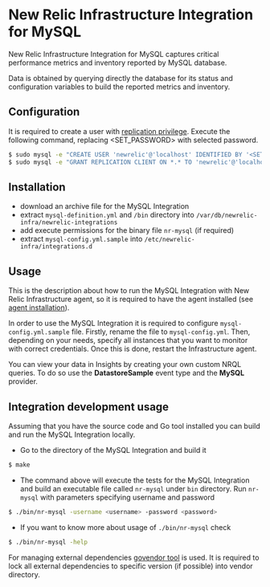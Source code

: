 # New Relic Infrastructure Integration for MySQL
New Relic Infrastructure Integration for MySQL captures critical performance metrics and inventory reported by MySQL database.

Data is obtained by querying directly the database for its status and configuration variables to build the reported metrics and inventory.

<!---
See [metrics]() or [inventory]() for more details about collected data and review [dashboard]() in order to know how the data is presented.
--->

## Configuration
It is required to create a user with [replication privilege](https://dev.mysql.com/doc/refman/5.7/en/privileges-provided.html#priv_replication-client). Execute the following command, replacing \<SET_PASSWORD> with selected password.
```bash
$ sudo mysql -e "CREATE USER 'newrelic'@'localhost' IDENTIFIED BY '<SET_PASSWORD>';"
$ sudo mysql -e "GRANT REPLICATION CLIENT ON *.* TO 'newrelic'@'localhost' WITH MAX_USER_CONNECTIONS 5;"
```

## Installation
* download an archive file for the MySQL Integration
* extract `mysql-definition.yml` and `/bin` directory into `/var/db/newrelic-infra/newrelic-integrations`
* add execute permissions for the binary file `nr-mysql` (if required) 
* extract `mysql-config.yml.sample` into `/etc/newrelic-infra/integrations.d`

## Usage
This is the description about how to run the MySQL Integration with New Relic Infrastructure agent, so it is required to have the agent installed (see [agent installation](https://docs.newrelic.com/docs/infrastructure/new-relic-infrastructure/installation/install-infrastructure-linux)).

In order to use the MySQL Integration it is required to configure `mysql-config.yml.sample` file. Firstly, rename the file to `mysql-config.yml`. Then, depending on your needs, specify all instances that you want to monitor with correct credentials. Once this is done, restart the Infrastructure agent.

You can view your data in Insights by creating your own custom NRQL queries. To do so use the **DatastoreSample** event type and the **MySQL** provider.

## Integration development usage
Assuming that you have the source code and Go tool installed you can build and run the MySQL Integration locally.
* Go to the directory of the MySQL Integration and build it
```bash
$ make
```
* The command above will execute the tests for the MySQL Integration and build an executable file called `nr-mysql` under `bin` directory. Run `nr-mysql` with parameters specifying username and password
```bash
$ ./bin/nr-mysql -username <username> -password <password>
```
* If you want to know more about usage of `./bin/nr-mysql` check
```bash
$ ./bin/nr-mysql -help
```

For managing external dependencies [govendor tool](https://github.com/kardianos/govendor) is used. It is required to lock all external dependencies to specific version (if possible) into vendor directory.
